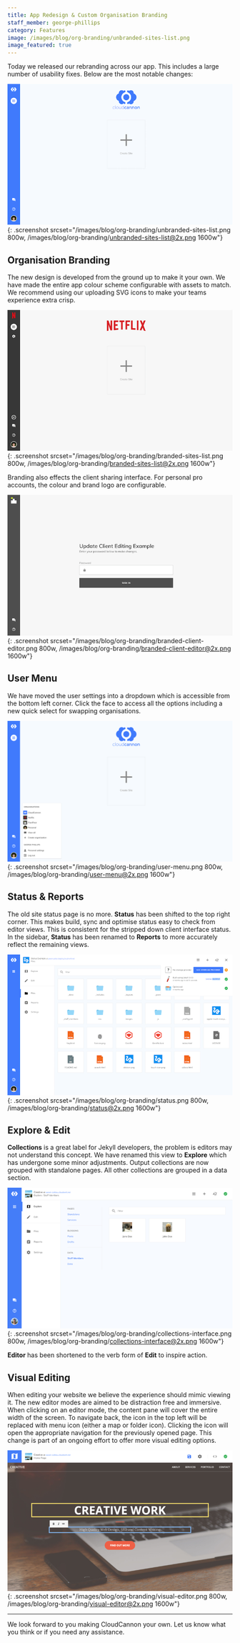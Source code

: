 ```yaml
---
title: App Redesign & Custom Organisation Branding
staff_member: george-phillips
category: Features
image: /images/blog/org-branding/unbranded-sites-list.png
image_featured: true
---
```


Today we released our rebranding across our app. This includes a large number of usability fixes. Below are the most notable changes:

![New sites list](/images/blog/org-branding/unbranded-sites-list.png){: .screenshot srcset="/images/blog/org-branding/unbranded-sites-list.png 800w, /images/blog/org-branding/unbranded-sites-list@2x.png 1600w"}

## Organisation Branding

The new design is developed from the ground up to make it your own. We have made the entire app colour scheme configurable with assets to match. We recommend using our uploading SVG icons to make your teams experience extra crisp.

![Netflix branded sites list](/images/blog/org-branding/branded-sites-list.png){: .screenshot srcset="/images/blog/org-branding/branded-sites-list.png 800w, /images/blog/org-branding/branded-sites-list@2x.png 1600w"}

Branding also effects the client sharing interface. For personal pro accounts, the colour and brand logo are configurable.

![PixelPear client editing login](/images/blog/org-branding/branded-client-editor.png){: .screenshot srcset="/images/blog/org-branding/branded-client-editor.png 800w, /images/blog/org-branding/branded-client-editor@2x.png 1600w"}

## User Menu

We have moved the user settings into a dropdown which is accessible from the bottom left corner. Click the face to access all the options including a new quick select for swapping organisations.

![New user popout](/images/blog/org-branding/user-menu.png){: .screenshot srcset="/images/blog/org-branding/user-menu.png 800w, /images/blog/org-branding/user-menu@2x.png 1600w"}

## Status & Reports

The old site status page is no more. **Status** has been shifted to the top right corner. This makes build, sync and optimise status easy to check from editor views. This is consistent for the stripped down client interface status. In the sidebar, **Status** has been renamed to **Reports** to more accurately reflect the remaining views.

![New status dropdown](/images/blog/org-branding/status.png){: .screenshot srcset="/images/blog/org-branding/status.png 800w, /images/blog/org-branding/status@2x.png 1600w"}

## Explore & Edit

**Collections** is a great label for Jekyll developers, the problem is editors may not understand this concept. We have renamed this view to **Explore** which has undergone some minor adjustments. Output collections are now grouped with standalone pages. All other collections are grouped in a data section.

![Explore menu](/images/blog/org-branding/collections-interface.png){: .screenshot srcset="/images/blog/org-branding/collections-interface.png 800w, /images/blog/org-branding/collections-interface@2x.png 1600w"}

**Editor** has been shortened to the verb form of **Edit** to inspire action.

## Visual Editing

When editing your website we believe the experience should mimic viewing it. The new editor modes are aimed to be distraction free and immersive. When clicking on an editor mode, the content pane will cover the entire width of the screen. To navigate back, the icon in the top left will be replaced with menu icon (either a map or folder icon). Clicking the icon will open the appropriate navigation for the previously opened page. This change is part of an ongoing effort to offer more visual editing options.

![New Visual Editor](/images/blog/org-branding/visual-editor.png){: .screenshot srcset="/images/blog/org-branding/visual-editor.png 800w, /images/blog/org-branding/visual-editor@2x.png 1600w"}


---

We look forward to you making CloudCannon your own. Let us know what you think or if you need any assistance.
